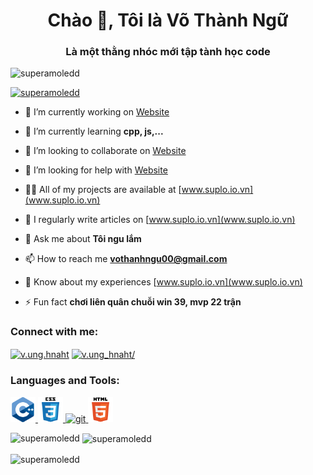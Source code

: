 <h1 align="center">Chào 👋, Tôi là Võ Thành Ngữ</h1>
<h3 align="center">Là một thằng nhóc mới tập tành học code</h3>

<p align="left"> <img src="https://komarev.com/ghpvc/?username=superamoledd&label=Profile%20views&color=0e75b6&style=flat" alt="superamoledd" /> </p>

<p align="left"> <a href="https://github.com/ryo-ma/github-profile-trophy"><img src="https://github-profile-trophy.vercel.app/?username=superamoledd" alt="superamoledd" /></a> </p>

- 🔭 I’m currently working on [Website](www.suplo.io.vn)

- 🌱 I’m currently learning **cpp, js,...**

- 👯 I’m looking to collaborate on [Website](www.suplo.io.vn)

- 🤝 I’m looking for help with [Website](www.suplo.io.vn)

- 👨‍💻 All of my projects are available at [www.suplo.io.vn](www.suplo.io.vn)

- 📝 I regularly write articles on [www.suplo.io.vn](www.suplo.io.vn)

- 💬 Ask me about **Tôi ngu lắm**

- 📫 How to reach me **vothanhngu00@gmail.com**

- 📄 Know about my experiences [www.suplo.io.vn](www.suplo.io.vn)

- ⚡ Fun fact **chơi liên quân chuỗi win 39, mvp 22 trận**

<h3 align="left">Connect with me:</h3>
<p align="left">
<a href="https://fb.com/v.ung.hnaht" target="blank"><img align="center" src="https://raw.githubusercontent.com/rahuldkjain/github-profile-readme-generator/master/src/images/icons/Social/facebook.svg" alt="v.ung.hnaht" height="30" width="40" /></a>
<a href="https://instagram.com/v.ung_hnaht/" target="blank"><img align="center" src="https://raw.githubusercontent.com/rahuldkjain/github-profile-readme-generator/master/src/images/icons/Social/instagram.svg" alt="v.ung_hnaht/" height="30" width="40" /></a>
</p>

<h3 align="left">Languages and Tools:</h3>
<p align="left"> <a href="https://www.w3schools.com/cpp/" target="_blank" rel="noreferrer"> <img src="https://raw.githubusercontent.com/devicons/devicon/master/icons/cplusplus/cplusplus-original.svg" alt="cplusplus" width="40" height="40"/> </a> <a href="https://www.w3schools.com/css/" target="_blank" rel="noreferrer"> <img src="https://raw.githubusercontent.com/devicons/devicon/master/icons/css3/css3-original-wordmark.svg" alt="css3" width="40" height="40"/> </a> <a href="https://git-scm.com/" target="_blank" rel="noreferrer"> <img src="https://www.vectorlogo.zone/logos/git-scm/git-scm-icon.svg" alt="git" width="40" height="40"/> </a> <a href="https://www.w3.org/html/" target="_blank" rel="noreferrer"> <img src="https://raw.githubusercontent.com/devicons/devicon/master/icons/html5/html5-original-wordmark.svg" alt="html5" width="40" height="40"/> </a> </p>

<p><img align="left" src="https://github-readme-stats.vercel.app/api/top-langs?username=superamoledd&show_icons=true&locale=en&layout=compact" alt="superamoledd" /></p>

<p>&nbsp;<img align="center" src="https://github-readme-stats.vercel.app/api?username=superamoledd&show_icons=true&locale=en" alt="superamoledd" /></p>

<p><img align="center" src="https://github-readme-streak-stats.herokuapp.com/?user=superamoledd&" alt="superamoledd" /></p>
